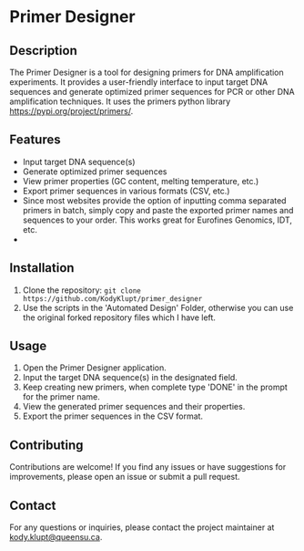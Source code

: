 # Primer Designer

## Description
The Primer Designer is a tool for designing primers for DNA amplification experiments. It provides a user-friendly interface to input target DNA sequences and generate optimized primer sequences for PCR or other DNA amplification techniques. It uses the primers python library https://pypi.org/project/primers/.

## Features
- Input target DNA sequence(s)
- Generate optimized primer sequences
- View primer properties (GC content, melting temperature, etc.)
- Export primer sequences in various formats (CSV, etc.)
- Since most websites provide the option of inputting comma separated primers in batch, simply copy and paste the exported primer names and sequences to your order. This works great for Eurofines Genomics, IDT, etc.
- 

## Installation
1. Clone the repository: `git clone https://github.com/KodyKlupt/primer_designer`
2. Use the scripts in the 'Automated Design' Folder, otherwise you can use the original forked repository files which I have left.

## Usage
1. Open the Primer Designer application.
2. Input the target DNA sequence(s) in the designated field.
3. Keep creating new primers, when complete type 'DONE' in the prompt for the primer name.
5. View the generated primer sequences and their properties.
6. Export the primer sequences in the CSV format.

## Contributing
Contributions are welcome! If you find any issues or have suggestions for improvements, please open an issue or submit a pull request.

## Contact
For any questions or inquiries, please contact the project maintainer at [kody.klupt@queensu.ca](mailto:kody.klupt@queensu.ca).
